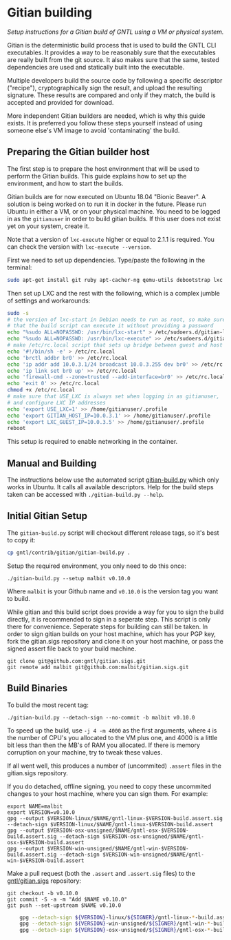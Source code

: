 Gitian building
================

*Setup instructions for a Gitian build of GNTL using a VM or physical system.*

Gitian is the deterministic build process that is used to build the GNTL CLI
executables. It provides a way to be reasonably sure that the
executables are really built from the git source. It also makes sure that
the same, tested dependencies are used and statically built into the executable.

Multiple developers build the source code by following a specific descriptor
("recipe"), cryptographically sign the result, and upload the resulting signature.
These results are compared and only if they match, the build is accepted and provided
for download.

More independent Gitian builders are needed, which is why this guide exists.
It is preferred you follow these steps yourself instead of using someone else's
VM image to avoid 'contaminating' the build.

Preparing the Gitian builder host
---------------------------------

The first step is to prepare the host environment that will be used to perform the Gitian builds.
This guide explains how to set up the environment, and how to start the builds.

Gitian builds are for now executed on Ubuntu 18.04 "Bionic Beaver". A solution is being worked on to run
it in docker in the future. Please run Ubuntu in either a VM, or on your physical machine.
You need to be logged in as the `gitianuser` in order to build gitian builds. If this user does not exist yet on your system,
create it.

Note that a version of `lxc-execute` higher or equal to 2.1.1 is required.
You can check the version with `lxc-execute --version`.

First we need to set up dependencies. Type/paste the following in the terminal:

```bash
sudo apt-get install git ruby apt-cacher-ng qemu-utils debootstrap lxc python-cheetah parted kpartx bridge-utils make ubuntu-archive-keyring curl firewalld
```

Then set up LXC and the rest with the following, which is a complex jumble of settings and workarounds:

```bash
sudo -s
# the version of lxc-start in Debian needs to run as root, so make sure
# that the build script can execute it without providing a password
echo "%sudo ALL=NOPASSWD: /usr/bin/lxc-start" > /etc/sudoers.d/gitian-lxc
echo "%sudo ALL=NOPASSWD: /usr/bin/lxc-execute" >> /etc/sudoers.d/gitian-lxc
# make /etc/rc.local script that sets up bridge between guest and host
echo '#!/bin/sh -e' > /etc/rc.local
echo 'brctl addbr br0' >> /etc/rc.local
echo 'ip addr add 10.0.3.1/24 broadcast 10.0.3.255 dev br0' >> /etc/rc.local
echo 'ip link set br0 up' >> /etc/rc.local
echo 'firewall-cmd --zone=trusted --add-interface=br0' >> /etc/rc.local
echo 'exit 0' >> /etc/rc.local
chmod +x /etc/rc.local
# make sure that USE_LXC is always set when logging in as gitianuser,
# and configure LXC IP addresses
echo 'export USE_LXC=1' >> /home/gitianuser/.profile
echo 'export GITIAN_HOST_IP=10.0.3.1' >> /home/gitianuser/.profile
echo 'export LXC_GUEST_IP=10.0.3.5' >> /home/gitianuser/.profile
reboot
```

This setup is required to enable networking in the container.


Manual and Building
-------------------
The instructions below use the automated script [gitian-build.py](https://github.com/betcoin/bitcoin/blob/master/contrib/gitian-build.py) which only works in Ubuntu.
It calls all available descriptors. Help for the build steps taken can be accessed with `./gitian-build.py --help`.

Initial Gitian Setup
--------------------
The `gitian-build.py` script will checkout different release tags, so it's best to copy it:

```bash
cp gntl/contrib/gitian/gitian-build.py .
```

Setup the required environment, you only need to do this once:

```
./gitian-build.py --setup malbit v0.10.0
```

Where `malbit` is your Github name and `v0.10.0` is the version tag you want to build.

While gitian and this build script does provide a way for you to sign the build directly, it is recommended to sign in a seperate step.
This script is only there for convenience. Seperate steps for building can still be taken.
In order to sign gitian builds on your host machine, which has your PGP key,
fork the gitian.sigs repository and clone it on your host machine,
or pass the signed assert file back to your build machine.

```
git clone git@github.com:gntl/gitian.sigs.git
git remote add malbit git@github.com:malbit/gitian.sigs.git
```

Build Binaries
-----------------------------
To build the most recent tag:

 `./gitian-build.py --detach-sign --no-commit -b malbit v0.10.0`

To speed up the build, use `-j 4 -m 4000` as the first arguments, where `4` is the number of CPU's you allocated to the VM plus one, and 4000 is a little bit less than then the MB's of RAM you allocated. If there is memory corruption on your machine, try to tweak these values.

If all went well, this produces a number of (uncommited) `.assert` files in the gitian.sigs repository.

If you do detached, offline signing, you need to copy these uncommited changes to your host machine, where you can sign them. For example:

```
export NAME=malbit
export VERSION=v0.10.0
gpg --output $VERSION-linux/$NAME/gntl-linux-$VERSION-build.assert.sig --detach-sign $VERSION-linux/$NAME/gntl-linux-$VERSION-build.assert
gpg --output $VERSION-osx-unsigned/$NAME/gntl-osx-$VERSION-build.assert.sig --detach-sign $VERSION-osx-unsigned/$NAME/gntl-osx-$VERSION-build.assert
gpg --output $VERSION-win-unsigned/$NAME/gntl-win-$VERSION-build.assert.sig --detach-sign $VERSION-win-unsigned/$NAME/gntl-win-$VERSION-build.assert
```

Make a pull request (both the `.assert` and `.assert.sig` files) to the
[gntl/gitian.sigs](https://github.com/gntl/gitian.sigs/) repository:

```
git checkout -b v0.10.0
git commit -S -a -m "Add $NAME v0.10.0"
git push --set-upstream $NAME v0.10.0
```

```bash
    gpg --detach-sign ${VERSION}-linux/${SIGNER}/gntl-linux-*-build.assert
    gpg --detach-sign ${VERSION}-win-unsigned/${SIGNER}/gntl-win-*-build.assert
    gpg --detach-sign ${VERSION}-osx-unsigned/${SIGNER}/gntl-osx-*-build.assert
```
